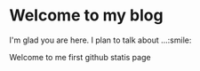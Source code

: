 # Welcome to my blog

<p>I'm glad you are here. I plan to talk about ...:smile:</p>

<p>Welcome to me first github statis page</p>

